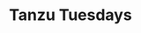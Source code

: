 ---
title: "Tanzu Tuesdays"
type: "tv-show"
streaming: "twitch"
id: "tanzu-tuesdays"
image: "/images/tv/shows/tanzu-tuesdays.png"
og_image: "/images/og/TanzuTV-Tuesdays.png"
weight: 1
menu:
    main:
        parent: "tv"
        weight: 2
# Text that appears on show index page under show name
description: See live demos of modern application development technologies.
# Text that appears highlighted in green on show index page above show name
teaser: Live Every Tuesday at 1pm PT
# Text that shows on show page under show name
subheader: Live demos on Twitch, every Tuesday at 1pm PT.
# Any content below here shows up above episode index
---